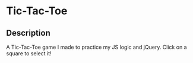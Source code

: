 Tic-Tac-Toe
===========

## Description
A Tic-Tac-Toe game I made to practice my JS logic and jQuery. Click on a square to select it!
